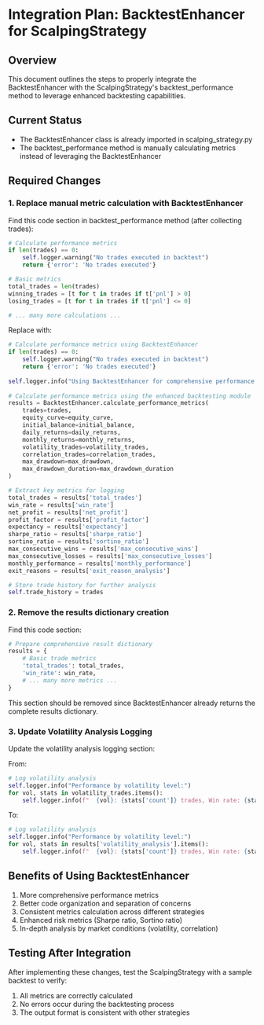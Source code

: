 # Integration Plan: BacktestEnhancer for ScalpingStrategy

## Overview
This document outlines the steps to properly integrate the BacktestEnhancer with the ScalpingStrategy's backtest_performance method to leverage enhanced backtesting capabilities.

## Current Status
- The BacktestEnhancer class is already imported in scalping_strategy.py
- The backtest_performance method is manually calculating metrics instead of leveraging the BacktestEnhancer

## Required Changes

### 1. Replace manual metric calculation with BacktestEnhancer

Find this code section in backtest_performance method (after collecting trades):
```python
# Calculate performance metrics
if len(trades) == 0:
    self.logger.warning("No trades executed in backtest")
    return {'error': 'No trades executed'}

# Basic metrics
total_trades = len(trades)
winning_trades = [t for t in trades if t['pnl'] > 0]
losing_trades = [t for t in trades if t['pnl'] <= 0]

# ... many more calculations ...
```

Replace with:
```python
# Calculate performance metrics using BacktestEnhancer
if len(trades) == 0:
    self.logger.warning("No trades executed in backtest")
    return {'error': 'No trades executed'}
    
self.logger.info("Using BacktestEnhancer for comprehensive performance metrics calculation")
    
# Calculate performance metrics using the enhanced backtesting module
results = BacktestEnhancer.calculate_performance_metrics(
    trades=trades,
    equity_curve=equity_curve,
    initial_balance=initial_balance,
    daily_returns=daily_returns,
    monthly_returns=monthly_returns,
    volatility_trades=volatility_trades,
    correlation_trades=correlation_trades,
    max_drawdown=max_drawdown,
    max_drawdown_duration=max_drawdown_duration
)

# Extract key metrics for logging
total_trades = results['total_trades']
win_rate = results['win_rate']
net_profit = results['net_profit']
profit_factor = results['profit_factor']
expectancy = results['expectancy']
sharpe_ratio = results['sharpe_ratio']
sortino_ratio = results['sortino_ratio']
max_consecutive_wins = results['max_consecutive_wins']
max_consecutive_losses = results['max_consecutive_losses']
monthly_performance = results['monthly_performance']
exit_reasons = results['exit_reason_analysis']

# Store trade history for further analysis
self.trade_history = trades
```

### 2. Remove the results dictionary creation

Find this code section:
```python
# Prepare comprehensive result dictionary
results = {
    # Basic trade metrics
    'total_trades': total_trades,
    'win_rate': win_rate,
    # ... many more metrics ...
}
```

This section should be removed since BacktestEnhancer already returns the complete results dictionary.

### 3. Update Volatility Analysis Logging

Update the volatility analysis logging section:

From:
```python
# Log volatility analysis
self.logger.info("Performance by volatility level:")
for vol, stats in volatility_trades.items():
    self.logger.info(f"  {vol}: {stats['count']} trades, Win rate: {stats['win_rate']:.1f}%, Avg P/L: ${stats['avg_pnl']:.2f}")
```

To:
```python
# Log volatility analysis
self.logger.info("Performance by volatility level:")
for vol, stats in results['volatility_analysis'].items():
    self.logger.info(f"  {vol}: {stats['count']} trades, Win rate: {stats['win_rate']:.1f}%, Avg P/L: ${stats['avg_pnl']:.2f}")
```

## Benefits of Using BacktestEnhancer
1. More comprehensive performance metrics
2. Better code organization and separation of concerns
3. Consistent metrics calculation across different strategies
4. Enhanced risk metrics (Sharpe ratio, Sortino ratio)
5. In-depth analysis by market conditions (volatility, correlation)

## Testing After Integration
After implementing these changes, test the ScalpingStrategy with a sample backtest to verify:
1. All metrics are correctly calculated
2. No errors occur during the backtesting process
3. The output format is consistent with other strategies
